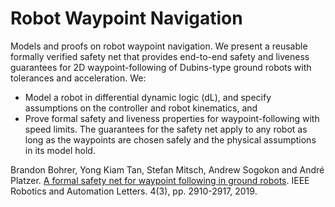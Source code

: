 Robot Waypoint Navigation
=========================

Models and proofs on robot waypoint navigation. We present a reusable formally verified safety net 
that provides end-to-end safety and liveness guarantees for 2D waypoint-following of 
Dubins-type ground robots with tolerances and acceleration. We: 
* Model a robot in differential dynamic logic (dL), and specify assumptions on the controller and robot kinematics, and
* Prove formal safety and liveness properties for waypoint-following with speed limits.
The guarantees for the safety net apply to any robot as long as the waypoints are chosen safely and the physical assumptions 
in its model hold.

Brandon Bohrer, Yong Kiam Tan, Stefan Mitsch, Andrew Sogokon and André Platzer. 
[A formal safety net for waypoint following in ground robots](https://doi.org/10.1109/LRA.2019.2923099).
IEEE Robotics and Automation Letters. 4(3), pp. 2910-2917, 2019.
